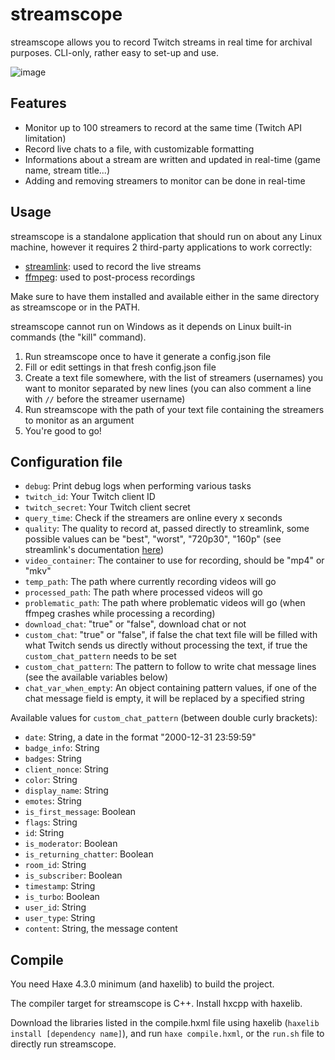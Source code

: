 # streamscope
streamscope allows you to record Twitch streams in real time for archival purposes.
CLI-only, rather easy to set-up and use.

![image](https://github.com/MasterIO02/streamscope/assets/40836390/42b0d33c-b2ab-41db-b76d-b56ebdafde8f)

## Features
- Monitor up to 100 streamers to record at the same time (Twitch API limitation)
- Record live chats to a file, with customizable formatting
- Informations about a stream are written and updated in real-time (game name, stream title...)
- Adding and removing streamers to monitor can be done in real-time

## Usage
streamscope is a standalone application that should run on about any Linux machine, however it requires 2 third-party applications to work correctly:
- [streamlink](https://github.com/streamlink/streamlink): used to record the live streams
- [ffmpeg](https://ffmpeg.org): used to post-process recordings

Make sure to have them installed and available either in the same directory as streamscope or in the PATH. 

streamscope cannot run on Windows as it depends on Linux built-in commands (the "kill" command).

1. Run streamscope once to have it generate a config.json file
2. Fill or edit settings in that fresh config.json file
3. Create a text file somewhere, with the list of streamers (usernames) you want to monitor separated by new lines (you can also comment a line with `//` before the streamer username)
4. Run streamscope with the path of your text file containing the streamers to monitor as an argument
5. You're good to go!

## Configuration file
- `debug`: Print debug logs when performing various tasks
- `twitch_id`: Your Twitch client ID
- `twitch_secret`: Your Twitch client secret
- `query_time`: Check if the streamers are online every x seconds
- `quality`: The quality to record at, passed directly to streamlink, some possible values can be "best", "worst", "720p30", "160p" (see streamlink's documentation [here](https://streamlink.github.io/))
- `video_container`: The container to use for recording, should be "mp4" or "mkv"
- `temp_path`: The path where currently recording videos will go
- `processed_path`: The path where processed videos will go
- `problematic_path`: The path where problematic videos will go (when ffmpeg crashes while processing a recording)
- `download_chat`: "true" or "false", download chat or not
- `custom_chat`: "true" or "false", if false the chat text file will be filled with what Twitch sends us directly without processing the text, if true the `custom_chat_pattern` needs to be set
- `custom_chat_pattern`: The pattern to follow to write chat message lines (see the available variables below)
- `chat_var_when_empty`: An object containing pattern values, if one of the chat message field is empty, it will be replaced by a specified string

Available values for `custom_chat_pattern` (between double curly brackets):
- `date`: String, a date in the format "2000-12-31 23:59:59"
- `badge_info`: String
- `badges`: String
- `client_nonce`: String
- `color`: String
- `display_name`: String
- `emotes`: String
- `is_first_message`: Boolean
- `flags`: String
- `id`: String
- `is_moderator`: Boolean
- `is_returning_chatter`: Boolean
- `room_id`: String
- `is_subscriber`: Boolean
- `timestamp`: String
- `is_turbo`: Boolean
- `user_id`: String
- `user_type`: String
- `content`: String, the message content

## Compile
You need Haxe 4.3.0 minimum (and haxelib) to build the project.

The compiler target for streamscope is C++. Install hxcpp with haxelib.

Download the libraries listed in the compile.hxml file using haxelib (`haxelib install [dependency name]`), and run `haxe compile.hxml`, or the `run.sh` file to directly run streamscope.
